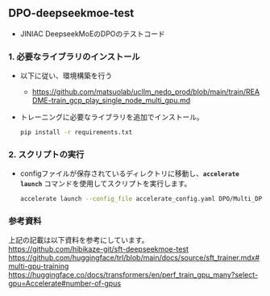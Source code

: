 ## **DPO-deepseekmoe-test**
- JINIAC DeepseekMoEのDPOのテストコード


### **1. 必要なライブラリのインストール**
-  以下に従い、環境構築を行う
    -  https://github.com/matsuolab/ucllm_nedo_prod/blob/main/train/README-train_gcp_play_single_node_multi_gpu.md

- トレーニングに必要なライブラリを追加でインストール。
    
    ```bash
    pip install -r requirements.txt
    ```
    
### **2. スクリプトの実行**

- configファイルが保存されているディレクトリに移動し、**`accelerate launch`** コマンドを使用してスクリプトを実行します。
    
    ```bash
    accelerate launch --config_file accelerate_config.yaml DPO/Multi_DPO_prod.py
    ```

### **参考資料**
上記の記載は以下資料を参考にしています。  
https://github.com/hibikaze-git/sft-deepseekmoe-test  
https://github.com/huggingface/trl/blob/main/docs/source/sft_trainer.mdx#multi-gpu-training
https://huggingface.co/docs/transformers/en/perf_train_gpu_many?select-gpu=Accelerate#number-of-gpus
